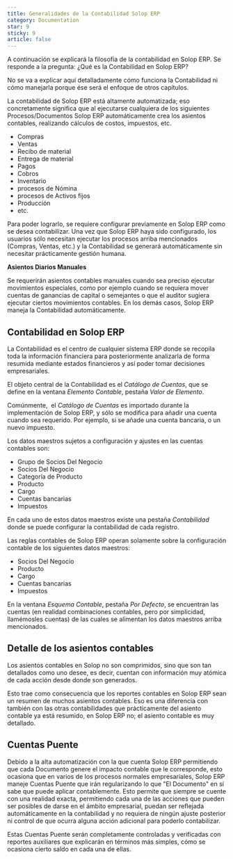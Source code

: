 ```yaml
---
title: Generalidades de la Contabilidad Solop ERP
category: Documentation
star: 9
sticky: 9
article: false
---
```


A continuación se explicará la filosofía de la contabilidad en Solop ERP. Se responde a la pregunta: ¿Qué es la Contabilidad en Solop ERP?

No se va a explicar aquí detalladamente cómo funciona la Contabilidad ni cómo manejarla porque ése será el enfoque de otros capítulos.

La contabilidad de Solop ERP está altamente automatizada; eso concretamente significa que al ejecutarse cualquiera de los siguientes Procesos/Documentos Solop ERP automáticamente crea los asientos contables, realizando cálculos de costos, impuestos, etc.

* Compras
* Ventas
* Recibo de material
* Entrega de material
* Pagos
* Cobros
* Inventario
* procesos de Nómina
* procesos de Activos fijos
* Producción
* etc.

Para poder lograrlo, se requiere configurar previamente en Solop ERP como se desea contabilizar. Una vez que Solop ERP haya sido configurado, los usuarios sólo necesitan ejecutar los procesos arriba mencionados (Compras, Ventas, etc.) y la Contabilidad se generará automáticamente sin necesitar prácticamente gestión humana.

**Asientos Diarios Manuales**

Se requerirán asientos contables manuales cuando sea preciso ejecutar movimientos especiales, como por ejemplo cuando se requiera mover cuentas de ganancias de capital o semejantes o que el auditor sugiera ejecutar ciertos movimientos contables. En los demás casos, Solop ERP maneja la Contabilidad automáticamente.

## Contabilidad en Solop ERP

La Contabilidad es el centro de cualquier sistema ERP donde se recopila toda la información financiera para posteriormente analizarla de forma resumida mediante estados financieros y así poder tomar decisiones empresariales.

El objeto central de la Contabilidad es el *Catálogo de Cuentas*, que se define en la ventana *Elemento Contable*, pestaña *Valor de Elemento*.

Comúnmente,  el *Catálogo de Cuentas* es importado durante la implementación de Solop ERP, y sólo se modifica para añadir una cuenta cuando sea requerido. Por ejemplo, si se añade una cuenta bancaria, o un nuevo impuesto.

Los datos maestros sujetos a configuración y ajustes en las cuentas contables son:

* Grupo de Socios Del Negocio
* Socios Del Negocio
* Categoría de Producto
* Producto
* Cargo
* Cuentas bancarias
* Impuestos

En cada uno de estos datos maestros existe una pestaña *Contabilidad* donde se puede configurar la contabilidad de cada registro.

Las reglas contables de Solop ERP operan solamente sobre la configuración contable de los siguientes datos maestros:

* Socios Del Negocio
* Producto
* Cargo
* Cuentas bancarias
* Impuestos

En la ventana *Esquema Contable*, pestaña *Por Defecto*, se encuentran las cuentas (en realidad combinaciones contables, pero por simplicidad, llamémosles cuentas) de las cuales se alimentan los datos maestros arriba mencionados.

## Detalle de los asientos contables

Los asientos contables en Solop no son comprimidos, sino que son tan detallados como uno desee, es decir, cuentan con información muy atómica de cada acción desde donde son generados.

Esto trae como consecuencia que los reportes contables en Solop ERP sean un resumen de muchos asientos contables. Eso es una diferencia con también con las otras contabilidades que prácticamente del asiento contable ya está resumido, en Solop ERP no; el asiento contable es muy detallado.

## Cuentas Puente

Debido a la alta automatización con la que cuenta Solop ERP permitiendo que cada Documento genere el impacto contable que le corresponde, esto ocasiona que en varios de los procesos normales empresariales, Solop ERP maneje Cuentas Puente que irán regularizando lo que "El Documento" en sí sabe que puede aplicar contablemente. Esto permite que siempre se cuente con una realidad exacta, permitiendo cada una de las acciones que pueden ser posibles de darse en el ámbito empresarial, puedan ser reflejada automáticamente en la contabilidad y no requiera de ningún ajuste posterior ni control de que ocurra alguna acción adicional para poderlo contabilizar.

Estas Cuentas Puente serán completamente controladas y verificadas con reportes auxiliares que explicarán en términos más simples, cómo se ocasiona cierto saldo en cada una de ellas.